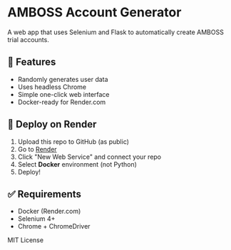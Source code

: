
# AMBOSS Account Generator

A web app that uses Selenium and Flask to automatically create AMBOSS trial accounts.

## 🔧 Features
- Randomly generates user data
- Uses headless Chrome
- Simple one-click web interface
- Docker-ready for Render.com

## 🚀 Deploy on Render
1. Upload this repo to GitHub (as public)
2. Go to [Render](https://render.com)
3. Click "New Web Service" and connect your repo
4. Select **Docker** environment (not Python)
5. Deploy!

## ✅ Requirements
- Docker (Render.com)
- Selenium 4+
- Chrome + ChromeDriver

MIT License
